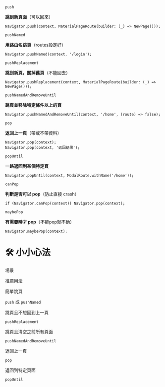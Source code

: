 `push`

**跳到新頁面**（可以回來）

`Navigator.push(context, MaterialPageRoute(builder: (_) => NewPage()));`

`pushNamed`

**用路由名跳頁**（routes設定好）

`Navigator.pushNamed(context, '/login');`

`pushReplacement`

**跳到新頁，關掉舊頁**（不能回去）

`Navigator.pushReplacement(context, MaterialPageRoute(builder: (_) => NewPage()));`

`pushNamedAndRemoveUntil`

**跳頁並移除特定條件以上的頁**

`Navigator.pushNamedAndRemoveUntil(context, '/home', (route) => false);`

`pop`

**返回上一頁**（帶或不帶資料）

`Navigator.pop(context);`  
`Navigator.pop(context, '返回結果');`

`popUntil`

**一路返回到某個特定頁**

`Navigator.popUntil(context, ModalRoute.withName('/home'));`

`canPop`

**判斷是否可以 pop**（防止直接 crash）

`if (Navigator.canPop(context)) Navigator.pop(context);`

`maybePop`

**有需要時才 pop**（不能pop就不動）

`Navigator.maybePop(context);`



# 🛠 小小心法

場景

推薦用法

簡單跳頁

`push` 或 `pushNamed`

跳頁且不想回到上一頁

`pushReplacement`

跳頁且清空之前所有頁面

`pushNamedAndRemoveUntil`

返回上一頁

`pop`

返回到特定頁面

`popUntil`
